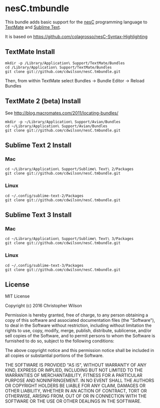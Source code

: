 # nesC.tmbundle #

This bundle adds basic support for the [nesC](http://nescc.sourceforge.net/) programming language to [TextMate](http://macromates.com/) and [Sublime Text](http://www.sublimetext.com).

It is based on <https://github.com/colagrosso/nesC-Syntax-Highlighting>

## TextMate Install ##

    mkdir -p /Library/Application\ Support/TextMate/Bundles
    cd /Library/Application\ Support/TextMate/Bundles
    git clone git://github.com/cdwilson/nesC.tmbundle.git

Then, from within TextMate select Bundles -> Bundle Editor -> Reload Bundles

## TextMate 2 (beta) Install ##

See <http://blog.macromates.com/2011/locating-bundles/>

    mkdir -p ~/Library/Application\ Support/Avian/Bundles
    cd ~/Library/Application\ Support/Avian/Bundles
    git clone git://github.com/cdwilson/nesC.tmbundle.git

## Sublime Text 2 Install ##

### Mac ###

    cd ~/Library/Application\ Support/Sublime\ Text\ 2/Packages
    git clone git://github.com/cdwilson/nesC.tmbundle.git

### Linux ###

    cd ~/.config/sublime-text-2/Packages
    git clone git://github.com/cdwilson/nesC.tmbundle.git

## Sublime Text 3 Install ##

### Mac ###

    cd ~/Library/Application\ Support/Sublime\ Text\ 3/Packages
    git clone git://github.com/cdwilson/nesC.tmbundle.git

### Linux ###

    cd ~/.config/sublime-text-3/Packages
    git clone git://github.com/cdwilson/nesC.tmbundle.git


## License ##

MIT License

Copyright (c) 2016 Christopher Wilson

Permission is hereby granted, free of charge, to any person obtaining a copy
of this software and associated documentation files (the "Software"), to deal
in the Software without restriction, including without limitation the rights
to use, copy, modify, merge, publish, distribute, sublicense, and/or sell
copies of the Software, and to permit persons to whom the Software is
furnished to do so, subject to the following conditions:

The above copyright notice and this permission notice shall be included in all
copies or substantial portions of the Software.

THE SOFTWARE IS PROVIDED "AS IS", WITHOUT WARRANTY OF ANY KIND, EXPRESS OR
IMPLIED, INCLUDING BUT NOT LIMITED TO THE WARRANTIES OF MERCHANTABILITY,
FITNESS FOR A PARTICULAR PURPOSE AND NONINFRINGEMENT. IN NO EVENT SHALL THE
AUTHORS OR COPYRIGHT HOLDERS BE LIABLE FOR ANY CLAIM, DAMAGES OR OTHER
LIABILITY, WHETHER IN AN ACTION OF CONTRACT, TORT OR OTHERWISE, ARISING FROM,
OUT OF OR IN CONNECTION WITH THE SOFTWARE OR THE USE OR OTHER DEALINGS IN THE
SOFTWARE.
